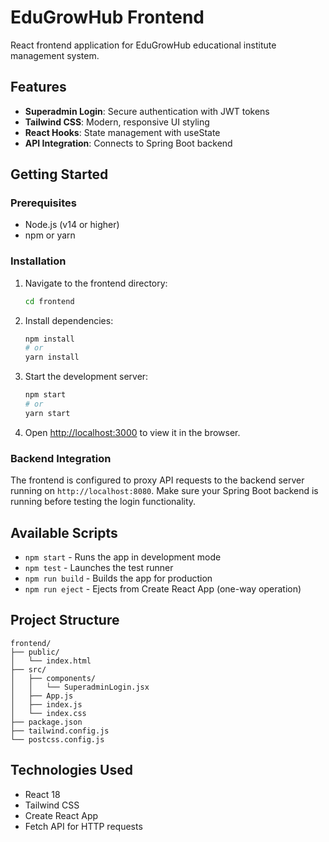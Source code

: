 # EduGrowHub Frontend

React frontend application for EduGrowHub educational institute management system.

## Features

- **Superadmin Login**: Secure authentication with JWT tokens
- **Tailwind CSS**: Modern, responsive UI styling
- **React Hooks**: State management with useState
- **API Integration**: Connects to Spring Boot backend

## Getting Started

### Prerequisites
- Node.js (v14 or higher)
- npm or yarn

### Installation

1. Navigate to the frontend directory:
   ```bash
   cd frontend
   ```

2. Install dependencies:
   ```bash
   npm install
   # or
   yarn install
   ```

3. Start the development server:
   ```bash
   npm start
   # or
   yarn start
   ```

4. Open [http://localhost:3000](http://localhost:3000) to view it in the browser.

### Backend Integration

The frontend is configured to proxy API requests to the backend server running on `http://localhost:8080`. Make sure your Spring Boot backend is running before testing the login functionality.

## Available Scripts

- `npm start` - Runs the app in development mode
- `npm test` - Launches the test runner
- `npm run build` - Builds the app for production
- `npm run eject` - Ejects from Create React App (one-way operation)

## Project Structure

```
frontend/
├── public/
│   └── index.html
├── src/
│   ├── components/
│   │   └── SuperadminLogin.jsx
│   ├── App.js
│   ├── index.js
│   └── index.css
├── package.json
├── tailwind.config.js
└── postcss.config.js
```

## Technologies Used

- React 18
- Tailwind CSS
- Create React App
- Fetch API for HTTP requests
